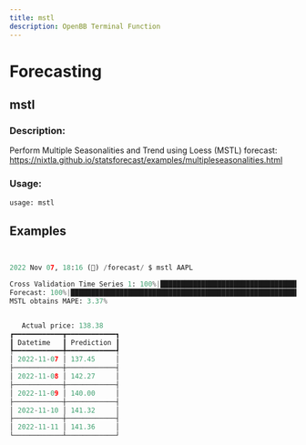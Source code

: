 ```yaml
---
title: mstl
description: OpenBB Terminal Function
---
```


# Forecasting

## mstl

### Description: 

Perform Multiple Seasonalities and Trend using Loess (MSTL) forecast: https://nixtla.github.io/statsforecast/examples/multipleseasonalities.html

### Usage: 
```python
usage: mstl
```



## Examples

```python


2022 Nov 07, 18:16 (🦋) /forecast/ $ mstl AAPL

Cross Validation Time Series 1: 100%|████████████████████████████████████████████████████████████████████████████████████████████████████████████████████████████████████| 115/115 [00:01<00:00, 103.78it/s]
Forecast: 100%|███████████████████████████████████████████████████████████████████████████████████████████████████████████████████████████████████████████████████████████████| 1/1 [00:00<00:00, 19.19it/s]
MSTL obtains MAPE: 3.37% 


   Actual price: 138.38    
┏━━━━━━━━━━━━┳━━━━━━━━━━━━┓
┃ Datetime   ┃ Prediction ┃
┡━━━━━━━━━━━━╇━━━━━━━━━━━━┩
│ 2022-11-07 │ 137.45     │
├────────────┼────────────┤
│ 2022-11-08 │ 142.27     │
├────────────┼────────────┤
│ 2022-11-09 │ 140.00     │
├────────────┼────────────┤
│ 2022-11-10 │ 141.32     │
├────────────┼────────────┤
│ 2022-11-11 │ 141.36     │
└────────────┴────────────┘

```

